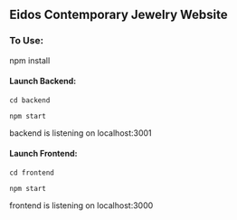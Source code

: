 ## Eidos Contemporary Jewelry Website


### To Use:

npm install

#### Launch Backend:

``cd backend``

``npm start``

backend is listening on localhost:3001 

#### Launch Frontend:

``cd frontend``

``npm start``

frontend is listening on localhost:3000
